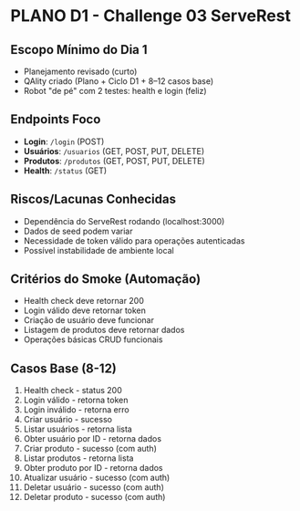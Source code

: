 # PLANO D1 - Challenge 03 ServeRest

## Escopo Mínimo do Dia 1
- Planejamento revisado (curto)
- QAlity criado (Plano + Ciclo D1 + 8–12 casos base)
- Robot "de pé" com 2 testes: health e login (feliz)

## Endpoints Foco
- **Login**: `/login` (POST)
- **Usuários**: `/usuarios` (GET, POST, PUT, DELETE)
- **Produtos**: `/produtos` (GET, POST, PUT, DELETE)
- **Health**: `/status` (GET)

## Riscos/Lacunas Conhecidas
- Dependência do ServeRest rodando (localhost:3000)
- Dados de seed podem variar
- Necessidade de token válido para operações autenticadas
- Possível instabilidade de ambiente local

## Critérios do Smoke (Automação)
- Health check deve retornar 200
- Login válido deve retornar token
- Criação de usuário deve funcionar
- Listagem de produtos deve retornar dados
- Operações básicas CRUD funcionais

## Casos Base (8-12)
1. Health check - status 200
2. Login válido - retorna token
3. Login inválido - retorna erro
4. Criar usuário - sucesso
5. Listar usuários - retorna lista
6. Obter usuário por ID - retorna dados
7. Criar produto - sucesso (com auth)
8. Listar produtos - retorna lista
9. Obter produto por ID - retorna dados
10. Atualizar usuário - sucesso (com auth)
11. Deletar usuário - sucesso (com auth)
12. Deletar produto - sucesso (com auth)